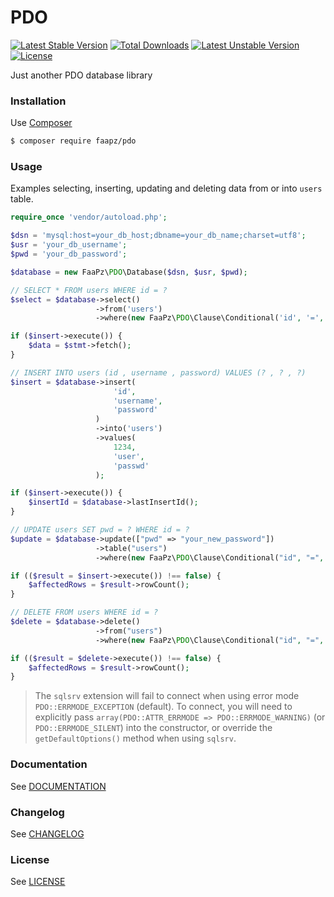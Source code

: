 # PDO

[![Latest Stable Version](https://poser.pugx.org/faapz/pdo/v/stable)](https://packagist.org/packages/faapz/pdo)
[![Total Downloads](https://poser.pugx.org/faapz/pdo/downloads)](https://packagist.org/packages/faapz/pdo)
[![Latest Unstable Version](https://poser.pugx.org/faapz/pdo/v/unstable)](https://packagist.org/packages/faapz/pdo)
[![License](https://poser.pugx.org/faapz/pdo/license)](https://packagist.org/packages/faapz/pdo)

Just another PDO database library

### Installation

Use [Composer](https://getcomposer.org/)

```bash
$ composer require faapz/pdo 
```

### Usage

Examples selecting, inserting, updating and deleting data from or into `users` table.

```php
require_once 'vendor/autoload.php';

$dsn = 'mysql:host=your_db_host;dbname=your_db_name;charset=utf8';
$usr = 'your_db_username';
$pwd = 'your_db_password';

$database = new FaaPz\PDO\Database($dsn, $usr, $pwd);

// SELECT * FROM users WHERE id = ?
$select = $database->select()
                   ->from('users')
                   ->where(new FaaPz\PDO\Clause\Conditional('id', '=', 1234));

if ($insert->execute()) {
    $data = $stmt->fetch();
}

// INSERT INTO users (id , username , password) VALUES (? , ? , ?)
$insert = $database->insert(
                       'id',
                       'username',
                       'password'
                   )
                   ->into('users')
                   ->values(
                       1234,
                       'user',
                       'passwd'
                   );

if ($insert->execute()) {
    $insertId = $database->lastInsertId();
}

// UPDATE users SET pwd = ? WHERE id = ?
$update = $database->update(["pwd" => "your_new_password"])
                   ->table("users")
                   ->where(new FaaPz\PDO\Clause\Conditional("id", "=", 1234));

if (($result = $insert->execute()) !== false) {
    $affectedRows = $result->rowCount();
}

// DELETE FROM users WHERE id = ?
$delete = $database->delete()
                   ->from("users")
                   ->where(new FaaPz\PDO\Clause\Conditional("id", "=", 1234));

if (($result = $delete->execute()) !== false) {
    $affectedRows = $result->rowCount();
}
```

> The `sqlsrv` extension will fail to connect when using error mode `PDO::ERRMODE_EXCEPTION` (default). To connect, you
> will need to explicitly pass `array(PDO::ATTR_ERRMODE => PDO::ERRMODE_WARNING)` (or `PDO::ERRMODE_SILENT`) into the
> constructor, or override the `getDefaultOptions()` method when using `sqlsrv`.

### Documentation

See [DOCUMENTATION](docs/README.md)

### Changelog

See [CHANGELOG](CHANGELOG.md)

### License

See [LICENSE](LICENSE.md)
